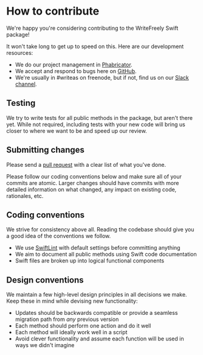 # How to contribute

We're happy you're considering contributing to the WriteFreely Swift package!

It won't take long to get up to speed on this. Here are our development resources:

* We do our project management in [Phabricator](https://phabricator.write.as/tag/project_tag/).
* We accept and respond to bugs here on [GitHub](https://github.com/writeas/project_name/issues).
* We're usually in #writeas on freenode, but if not, find us on our [Slack channel](http://slack.write.as).

## Testing

We try to write tests for all public methods in the package, but aren't there yet. While not required, including tests with your new code will bring us closer to where we want to be and speed up our review.

## Submitting changes

Please send a [pull request](https://github.com/writeas/project_name/compare) with a clear list of what you've done.

Please follow our coding conventions below and make sure all of your commits are atomic. Larger changes should have commits with more detailed information on what changed, any impact on existing code, rationales, etc.

## Coding conventions

We strive for consistency above all. Reading the codebase should give you a good idea of the conventions we follow.

* We use [SwiftLint](https://github.com/realm/SwiftLint) with default settings before committing anything
* We aim to document all public methods using Swift code documentation
* Swift files are broken up into logical functional components

## Design conventions

We maintain a few high-level design principles in all decisions we make. Keep these in mind while devising new functionality:

* Updates should be backwards compatible or provide a seamless migration path from *any* previous version
* Each method should perform one action and do it well
* Each method will ideally work well in a script
* Avoid clever functionality and assume each function will be used in ways we didn't imagine